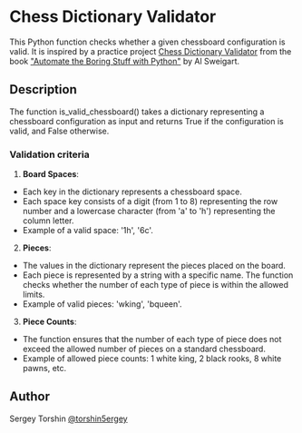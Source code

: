 # Chess Dictionary Validator

This Python function checks whether a given chessboard configuration is valid. It is inspired by a practice project [Chess Dictionary Validator](https://automatetheboringstuff.com/2e/chapter5/#calibre_link-204) from the book ["Automate the Boring Stuff with Python"](https://automatetheboringstuff.com/) by Al Sweigart.

## Description

The function is_valid_chessboard() takes a dictionary representing a chessboard configuration as input and returns True if the configuration is valid, and False otherwise.

### Validation criteria
1. **Board Spaces**:
- Each key in the dictionary represents a chessboard space.
- Each space key consists of a digit (from 1 to 8) representing the row number and a lowercase character (from 'a' to 'h') representing the column letter.
- Example of a valid space: '1h', '6c'.
2. **Pieces**:
- The values in the dictionary represent the pieces placed on the board.
- Each piece is represented by a string with a specific name.
The function checks whether the number of each type of piece is within the allowed limits.
- Example of valid pieces: 'wking', 'bqueen'.
3. **Piece Counts**:
- The function ensures that the number of each type of piece does not exceed the allowed number of pieces on a standard chessboard.
- Example of allowed piece counts: 1 white king, 2 black rooks, 8 white pawns, etc.

## Author 

Sergey Torshin [@torshin5ergey](https://github.com/torshin5ergey)
